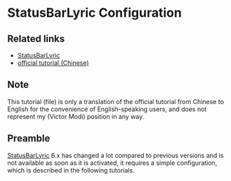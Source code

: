 # StatusBarLyric Configuration

## Related links
 - [StatusBarLyric](https://github.com/Block-Network/StatusBarLyric)
 - [official tutorial (Chinese) ](https://blog.xiaowine.cc/posts/8e64/)

## Note
This tutorial (file) is only a translation of the official tutorial from Chinese to English for the convenience of English-speaking users, and does not represent my (Victor Modi) position in any way.

## Preamble
[StatusBarLyric](https://github.com/Block-Network/StatusBarLyric) 6.x has changed a lot compared to previous versions and is not available as soon as it is activated, it requires a simple configuration, which is described in the following tutorials.

## <!-- TODO --> 